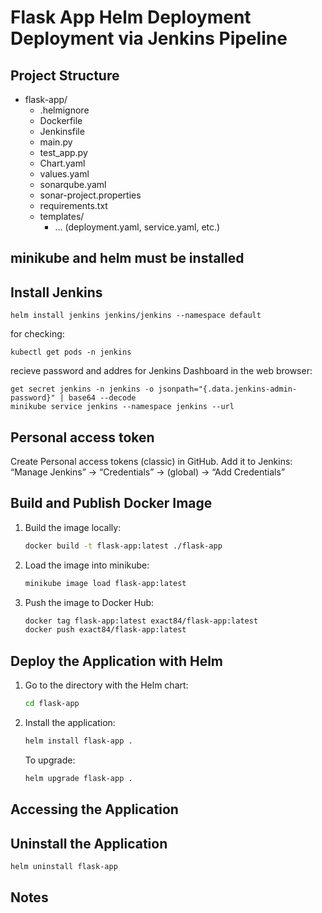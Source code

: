 # Flask App Helm Deployment Deployment via Jenkins Pipeline

## Project Structure

- flask-app/
  - .helmignore
  - Dockerfile
  - Jenkinsfile
  - main.py
  - test_app.py
  - Chart.yaml
  - values.yaml
  - sonarqube.yaml
  - sonar-project.properties
  - requirements.txt
  - templates/
     - ... (deployment.yaml, service.yaml, etc.)


## minikube and helm must be installed

## Install Jenkins

```
helm install jenkins jenkins/jenkins --namespace default
```

for checking:
```
kubectl get pods -n jenkins
```

recieve password and addres for Jenkins Dashboard in the web browser:
```
get secret jenkins -n jenkins -o jsonpath="{.data.jenkins-admin-password}" | base64 --decode
minikube service jenkins --namespace jenkins --url
```

## Personal access token
Create Personal access tokens (classic) in GitHub.
Add it to Jenkins: “Manage Jenkins” → “Credentials” → (global) → “Add Credentials”






## Build and Publish Docker Image

1. Build the image locally:
   ```sh
   docker build -t flask-app:latest ./flask-app
   ```
2. Load the image into minikube:
   ```sh
   minikube image load flask-app:latest
   ```
3. Push the image to Docker Hub:
   ```sh
   docker tag flask-app:latest exact84/flask-app:latest
   docker push exact84/flask-app:latest
   ```

## Deploy the Application with Helm

1. Go to the directory with the Helm chart:
   ```sh
   cd flask-app
   ```
2. Install the application:
   ```sh
   helm install flask-app .
   ```
   To upgrade:
   ```sh
   helm upgrade flask-app .
   ```

## Accessing the Application


## Uninstall the Application

```sh
helm uninstall flask-app
```

## Notes

